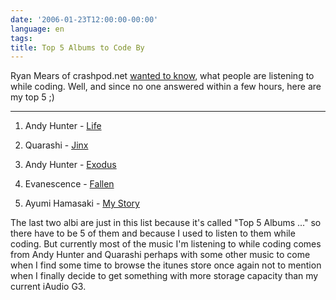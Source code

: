 ```yaml
---
date: '2006-01-23T12:00:00-00:00'
language: en
tags:
title: Top 5 Albums to Code By
---
```



Ryan Mears of crashpod.net [wanted to know](http://crashpod.net/2006/01/22/top-5-albums-to-code-by/), what people are listening to while coding. Well, and since no one answered within a few hours, here are my top 5 ;)

-------------------------------



1. Andy Hunter - <a href="http://www.amazon.com/gp/product/B0009FGX20/sr=1-1/qid=1138024914/ref=pd_bbs_1/103-0119228-3427816?%5Fencoding=UTF8">Life</a>

2. Quarashi - <a href="http://www.amazon.com/gp/product/B000063WD6/qid=1138025067/sr=2-1/ref=pd_bbs_b_2_1/103-0119228-3427816?s=music&v=glance&n=5174">Jinx</a>

3. Andy Hunter - <a href="http://www.amazon.com/gp/product/B00006LI47/sr=1-2/qid=1138024914/ref=pd_bbs_2/103-0119228-3427816?%5Fencoding=UTF8">Exodus</a>

4. Evanescence - <a href="http://www.amazon.com/gp/product/B000089RVX/sr=1-1/qid=1138025325/ref=pd_bbs_1/103-0119228-3427816?%5Fencoding=UTF8">Fallen</a>

5. Ayumi Hamasaki - <a href="http://global.yesasia.com/en/PrdDept.aspx/aid-444/section-music/code-j/version-all/pid-1003944274/">My Story</a>



The last two albi are just in this list because it's called "Top 5 Albums ..." so there have to be 5 of them and because I used to listen to them while coding. But currently most of the music I'm listening to while coding comes from Andy Hunter and Quarashi perhaps with some other music to come when I find some time to browse the itunes store once again not to mention when I finally decide to get something with more storage capacity than my current iAudio G3.